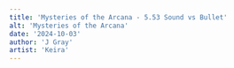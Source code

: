 ```yaml
---
title: 'Mysteries of the Arcana - 5.53 Sound vs Bullet'
alt: 'Mysteries of the Arcana'
date: '2024-10-03'
author: 'J Gray'
artist: 'Keira'
---
```

